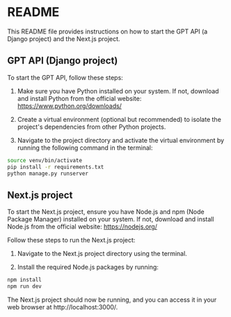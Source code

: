 # README

This README file provides instructions on how to start the GPT API (a Django project) and the Next.js project.

## GPT API (Django project)

To start the GPT API, follow these steps:

1. Make sure you have Python installed on your system. If not, download and install Python from the official website: https://www.python.org/downloads/

2. Create a virtual environment (optional but recommended) to isolate the project's dependencies from other Python projects.

3. Navigate to the project directory and activate the virtual environment by running the following command in the terminal:

```bash
source venv/bin/activate
pip install -r requirements.txt
python manage.py runserver
```


## Next.js project

To start the Next.js project, ensure you have Node.js and npm (Node Package Manager) installed on your system. If not, download and install Node.js from the official website: https://nodejs.org/

Follow these steps to run the Next.js project:

1. Navigate to the Next.js project directory using the terminal.

2. Install the required Node.js packages by running:

```bash
npm install
npm run dev
```

The Next.js project should now be running, and you can access it in your web browser at http://localhost:3000/.

